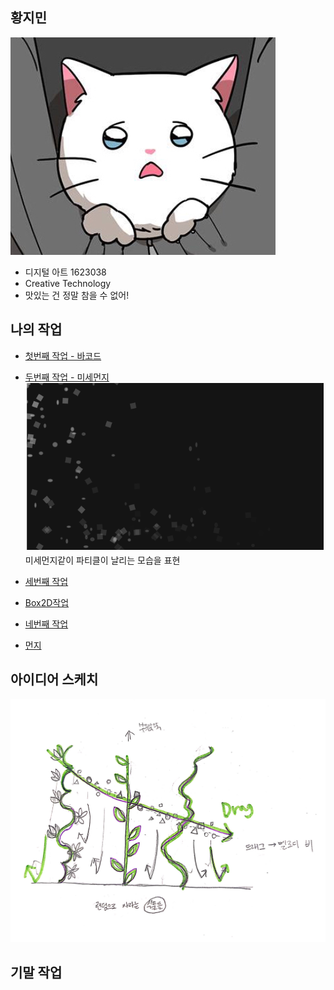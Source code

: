 

## 황지민

   ![춘배](./Chunbae.jpeg)
 * 디지털 아트 1623038
 * Creative Technology
 * 맛있는 건 정말 참을 수 없어!

## 나의 작업
 * [첫번째 작업 - 바코드](./EX01/)

 * [두번째 작업 - 미세먼지](https://editor.p5js.org/sau04232@gmail.com/sketches/YNSS5VDxp)
   ![미세먼지](./Mise.PNG)
   미세먼지같이 파티클이 날리는 모습을 표현
 * [세번째 작업](https://editor.p5js.org/sau04232@gmail.com/sketches/1cMjXUDM_)
 * [Box2D작업](./BoXes/)
 * [네번째 작업](https://editor.p5js.org/sau04232@gmail.com/sketches/ioZCiZ2o2)
 * [먼지](https://editor.p5js.org/sau04232@gmail.com/full/YNSS5VDxp)





## 아이디어 스케치
 ![예시 이미지](./MelodyForest.jpg)

## 기말 작업
